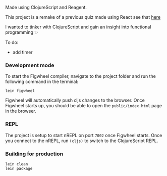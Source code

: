 Made using ClojureScript and Reagent.

This project is a remake of a previous quiz made using React see that [here](https://github.com/FAC-Sixteen/b-b/tree/master/src)

I wanted to tinker with ClojureScript and gain an insight into functional programming :sparkles:

To do:
 - add timer



### Development mode
To start the Figwheel compiler, navigate to the project folder and run the following command in the terminal:

```
lein figwheel
```

Figwheel will automatically push cljs changes to the browser.
Once Figwheel starts up, you should be able to open the `public/index.html` page in the browser.

### REPL

The project is setup to start nREPL on port `7002` once Figwheel starts.
Once you connect to the nREPL, run `(cljs)` to switch to the ClojureScript REPL.

### Building for production

```
lein clean
lein package
```
